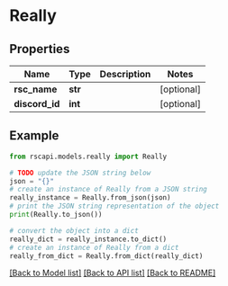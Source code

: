 # Really


## Properties

Name | Type | Description | Notes
------------ | ------------- | ------------- | -------------
**rsc_name** | **str** |  | [optional] 
**discord_id** | **int** |  | [optional] 

## Example

```python
from rscapi.models.really import Really

# TODO update the JSON string below
json = "{}"
# create an instance of Really from a JSON string
really_instance = Really.from_json(json)
# print the JSON string representation of the object
print(Really.to_json())

# convert the object into a dict
really_dict = really_instance.to_dict()
# create an instance of Really from a dict
really_from_dict = Really.from_dict(really_dict)
```
[[Back to Model list]](../README.md#documentation-for-models) [[Back to API list]](../README.md#documentation-for-api-endpoints) [[Back to README]](../README.md)


